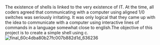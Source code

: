 The existence of shells is linked to the very existence of IT. At the time, all coders agreed that communicating with a computer using aligned 1/0 switches was seriously irritating. It was only logical that they came up with the idea to communicate with a computer using interactive lines of commands in a language somewhat close to english.The objective of this project is to create a simple shell using c.
![final_60c4dba80b27fc007b882d1d_636236](https://github.com/user-attachments/assets/7de51d39-96a7-4ab3-a545-8b801a520c8a)
